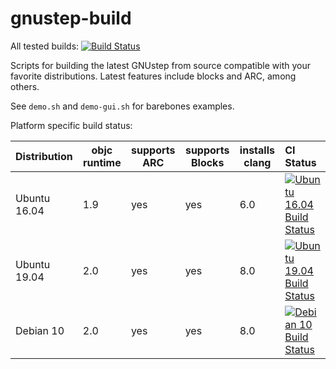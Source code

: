 # gnustep-build

All tested builds: [![Build Status](https://travis-ci.com/plaurent/gnustep-build.svg?branch=master)](https://travis-ci.com/plaurent/gnustep-build)


Scripts for building the latest GNUstep from source compatible with your favorite distributions.  Latest features include blocks and ARC, among others. 

See `demo.sh` and `demo-gui.sh` for barebones examples. 

Platform specific build status:

Distribution | objc runtime | supports ARC | supports Blocks | installs clang | CI Status
-------------|-----|-----|-----|-----|:---------
Ubuntu 16.04 | 1.9 | yes | yes | 6.0 | [![Ubuntu 16.04 Build Status](http://badges.herokuapp.com/travis/plaurent/gnustep-build?env=BADGE=ubuntu1604&label=build&branch=master)](https://travis-ci.org/plaurent/gnustep-build)
Ubuntu 19.04 | 2.0 | yes | yes | 8.0 | [![Ubuntu 19.04 Build Status](http://badges.herokuapp.com/travis/plaurent/gnustep-build?env=BADGE=ubuntu1904&label=build&branch=master)](https://travis-ci.org/plaurent/gnustep-build)
Debian 10    | 2.0 | yes | yes | 8.0 |  [![Debian 10 Build Status](http://badges.herokuapp.com/travis/plaurent/gnustep-build?env=BADGE=debian10&label=build&branch=master)](https://travis-ci.org/plaurent/gnustep-build)
